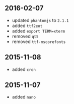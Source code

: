 ## 2016-02-07

* updated `phantomjs` to `2.1.1`
* added `ttf2eot`
* added `export TERM=xterm`
* removed `qt5`
* removed `ttf-mscorefonts`

## 2015-11-08

* added `cron`

## 2015-11-07

* added `nano`
